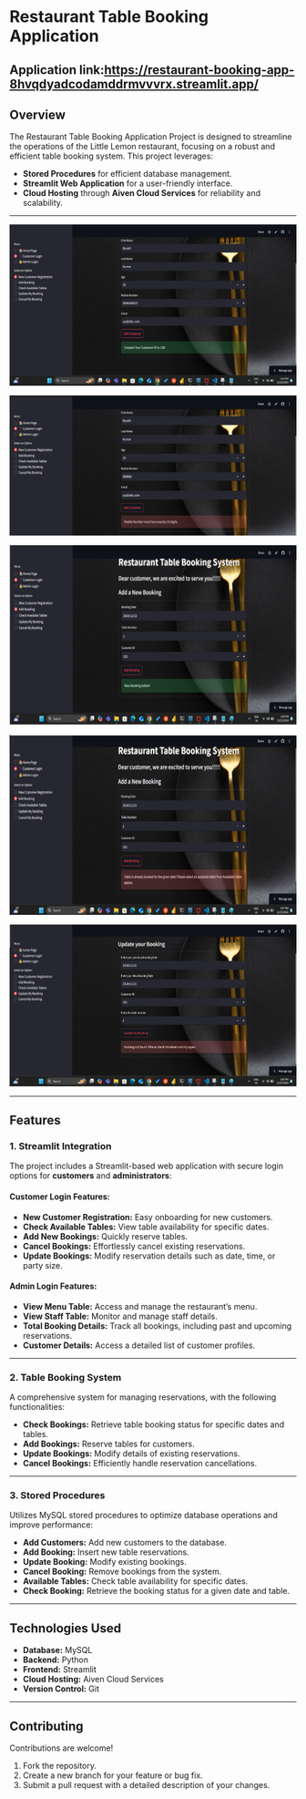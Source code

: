 # Restaurant Table Booking Application

## Application link:https://restaurant-booking-app-8hvqdyadcodamddrmvvvrx.streamlit.app/

## Overview  
The Restaurant Table Booking Application Project is designed to streamline the operations of the Little Lemon restaurant, focusing on a robust and efficient table booking system. This project leverages:  
- **Stored Procedures** for efficient database management.  
- **Streamlit Web Application** for a user-friendly interface.  
- **Cloud Hosting** through **Aiven Cloud Services** for reliability and scalability.  

---

![Customer registration](https://github.com/Barath-dan/Restaurant-Booking-App/blob/main/img/cst%20scs.png?raw=true)

![Customer registration failed](https://github.com/Barath-dan/Restaurant-Booking-App/blob/main/img/cst.png?raw=true)

![Table booking](https://github.com/Barath-dan/Restaurant-Booking-App/blob/main/img/tb%20scs.png?raw=true)

![Table booking failed](https://github.com/Barath-dan/Restaurant-Booking-App/blob/main/img/tb.png?raw=true)

![Update Booking](https://github.com/Barath-dan/Restaurant-Booking-App/blob/main/img/upd.png?raw=true)

---

## Features  

### 1. Streamlit Integration  
The project includes a Streamlit-based web application with secure login options for **customers** and **administrators**:  

#### Customer Login Features:  
- **New Customer Registration:** Easy onboarding for new customers.  
- **Check Available Tables:** View table availability for specific dates.  
- **Add New Bookings:** Quickly reserve tables.  
- **Cancel Bookings:** Effortlessly cancel existing reservations.  
- **Update Bookings:** Modify reservation details such as date, time, or party size.  

#### Admin Login Features:  
- **View Menu Table:** Access and manage the restaurant’s menu.  
- **View Staff Table:** Monitor and manage staff details.  
- **Total Booking Details:** Track all bookings, including past and upcoming reservations.  
- **Customer Details:** Access a detailed list of customer profiles.  

---

### 2. Table Booking System  
A comprehensive system for managing reservations, with the following functionalities:  
- **Check Bookings:** Retrieve table booking status for specific dates and tables.  
- **Add Bookings:** Reserve tables for customers.  
- **Update Bookings:** Modify details of existing reservations.  
- **Cancel Bookings:** Efficiently handle reservation cancellations.  

---

### 3. Stored Procedures  
Utilizes MySQL stored procedures to optimize database operations and improve performance:  
- **Add Customers:** Add new customers to the database.  
- **Add Booking:** Insert new table reservations.  
- **Update Booking:** Modify existing bookings.  
- **Cancel Booking:** Remove bookings from the system.  
- **Available Tables:** Check table availability for specific dates.  
- **Check Booking:** Retrieve the booking status for a given date and table.  

---

## Technologies Used  
- **Database:** MySQL  
- **Backend:** Python  
- **Frontend:** Streamlit  
- **Cloud Hosting:** Aiven Cloud Services  
- **Version Control:** Git  

---

## Contributing  
Contributions are welcome!  
1. Fork the repository.  
2. Create a new branch for your feature or bug fix.  
3. Submit a pull request with a detailed description of your changes.
